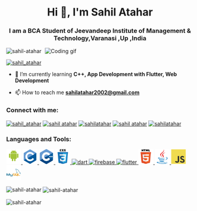 <h1 align="center">Hi 👋, I'm Sahil Atahar</h1>
<h3 align="center">I am a BCA Student of Jeevandeep Institute of Management & Technology,Varanasi ,Up ,India</h3>

<img align="right" alt="Coding gif" width="400" src="https://giphy.com/gifs/dommespace-domme-space-programador-qgQUggAC3Pfv687qPC"/>
<p align="left"> <img src="https://komarev.com/ghpvc/?username=sahil-atahar&label=Profile%20views&color=0e75b6&style=flat" alt="sahil-atahar" /> </p>

<p align="left"> <a href="https://twitter.com/sahil_atahar" target="blank"><img src="https://img.shields.io/twitter/follow/sahil_atahar?logo=twitter&style=for-the-badge" alt="sahil_atahar" /></a> </p>

- 🌱 I’m currently learning **C++, App Development with Flutter, Web Development**

- 📫 How to reach me **sahilatahar2002@gmail.com**

<h3 align="left">Connect with me:</h3>
<p align="left">
<a href="https://twitter.com/sahil_atahar" target="blank"><img align="center" src="https://raw.githubusercontent.com/rahuldkjain/github-profile-readme-generator/master/src/images/icons/Social/twitter.svg" alt="sahil_atahar" height="30" width="40" /></a>
<a href="https://linkedin.com/in/sahil atahar" target="blank"><img align="center" src="https://raw.githubusercontent.com/rahuldkjain/github-profile-readme-generator/master/src/images/icons/Social/linked-in-alt.svg" alt="sahil atahar" height="30" width="40" /></a>
<a href="https://stackoverflow.com/users/sahilatahar" target="blank"><img align="center" src="https://raw.githubusercontent.com/rahuldkjain/github-profile-readme-generator/master/src/images/icons/Social/stack-overflow.svg" alt="sahilatahar" height="30" width="40" /></a>
<a href="https://fb.com/sahil atahar" target="blank"><img align="center" src="https://raw.githubusercontent.com/rahuldkjain/github-profile-readme-generator/master/src/images/icons/Social/facebook.svg" alt="sahil atahar" height="30" width="40" /></a>
<a href="https://instagram.com/sahilatahar" target="blank"><img align="center" src="https://raw.githubusercontent.com/rahuldkjain/github-profile-readme-generator/master/src/images/icons/Social/instagram.svg" alt="sahilatahar" height="30" width="40" /></a>
</p>

<h3 align="left">Languages and Tools:</h3>
<p align="left"> <a href="https://developer.android.com" target="_blank" rel="noreferrer"> <img src="https://raw.githubusercontent.com/devicons/devicon/master/icons/android/android-original-wordmark.svg" alt="android" width="40" height="40"/> </a> <a href="https://www.cprogramming.com/" target="_blank" rel="noreferrer"> <img src="https://raw.githubusercontent.com/devicons/devicon/master/icons/c/c-original.svg" alt="c" width="40" height="40"/> </a> <a href="https://www.w3schools.com/cpp/" target="_blank" rel="noreferrer"> <img src="https://raw.githubusercontent.com/devicons/devicon/master/icons/cplusplus/cplusplus-original.svg" alt="cplusplus" width="40" height="40"/> </a> <a href="https://www.w3schools.com/css/" target="_blank" rel="noreferrer"> <img src="https://raw.githubusercontent.com/devicons/devicon/master/icons/css3/css3-original-wordmark.svg" alt="css3" width="40" height="40"/> </a> <a href="https://dart.dev" target="_blank" rel="noreferrer"> <img src="https://www.vectorlogo.zone/logos/dartlang/dartlang-icon.svg" alt="dart" width="40" height="40"/> </a> <a href="https://firebase.google.com/" target="_blank" rel="noreferrer"> <img src="https://www.vectorlogo.zone/logos/firebase/firebase-icon.svg" alt="firebase" width="40" height="40"/> </a> <a href="https://flutter.dev" target="_blank" rel="noreferrer"> <img src="https://www.vectorlogo.zone/logos/flutterio/flutterio-icon.svg" alt="flutter" width="40" height="40"/> </a> <a href="https://www.w3.org/html/" target="_blank" rel="noreferrer"> <img src="https://raw.githubusercontent.com/devicons/devicon/master/icons/html5/html5-original-wordmark.svg" alt="html5" width="40" height="40"/> </a> <a href="https://www.java.com" target="_blank" rel="noreferrer"> <img src="https://raw.githubusercontent.com/devicons/devicon/master/icons/java/java-original.svg" alt="java" width="40" height="40"/> </a> <a href="https://developer.mozilla.org/en-US/docs/Web/JavaScript" target="_blank" rel="noreferrer"> <img src="https://raw.githubusercontent.com/devicons/devicon/master/icons/javascript/javascript-original.svg" alt="javascript" width="40" height="40"/> </a> <a href="https://www.mysql.com/" target="_blank" rel="noreferrer"> <img src="https://raw.githubusercontent.com/devicons/devicon/master/icons/mysql/mysql-original-wordmark.svg" alt="mysql" width="40" height="40"/> </a> </p>

<p><img align="left" src="https://github-readme-stats.vercel.app/api/top-langs?username=sahil-atahar&show_icons=true&locale=en&layout=compact" alt="sahil-atahar" /></p>

<p>&nbsp;<img align="center" src="https://github-readme-stats.vercel.app/api?username=sahil-atahar&show_icons=true&locale=en" alt="sahil-atahar" /></p>

<p><img align="center" src="https://github-readme-streak-stats.herokuapp.com/?user=sahil-atahar&" alt="sahil-atahar" /></p>
